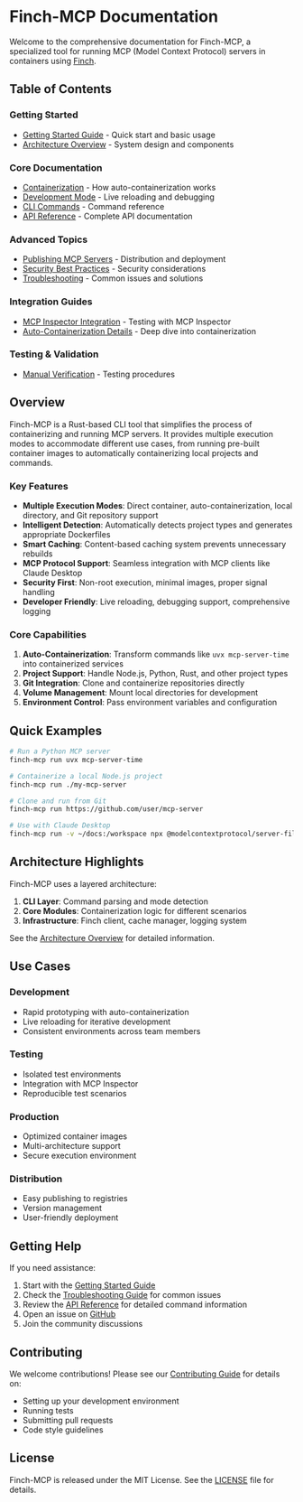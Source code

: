 # Finch-MCP Documentation

Welcome to the comprehensive documentation for Finch-MCP, a specialized tool for running MCP (Model Context Protocol) servers in containers using [Finch](https://runfinch.com/).

## Table of Contents

### Getting Started
- [Getting Started Guide](./getting-started.md) - Quick start and basic usage
- [Architecture Overview](./architecture.md) - System design and components

### Core Documentation
- [Containerization](./containerization.md) - How auto-containerization works
- [Development Mode](./development.md) - Live reloading and debugging
- [CLI Commands](./commands.md) - Command reference
- [API Reference](./api-reference.md) - Complete API documentation

### Advanced Topics
- [Publishing MCP Servers](./publishing.md) - Distribution and deployment
- [Security Best Practices](./security.md) - Security considerations
- [Troubleshooting](./troubleshooting.md) - Common issues and solutions

### Integration Guides
- [MCP Inspector Integration](./mcp-inspector-integration.md) - Testing with MCP Inspector
- [Auto-Containerization Details](./auto-containerization.md) - Deep dive into containerization

### Testing & Validation
- [Manual Verification](./manual_verification.md) - Testing procedures

## Overview

Finch-MCP is a Rust-based CLI tool that simplifies the process of containerizing and running MCP servers. It provides multiple execution modes to accommodate different use cases, from running pre-built container images to automatically containerizing local projects and commands.

### Key Features

- **Multiple Execution Modes**: Direct container, auto-containerization, local directory, and Git repository support
- **Intelligent Detection**: Automatically detects project types and generates appropriate Dockerfiles
- **Smart Caching**: Content-based caching system prevents unnecessary rebuilds
- **MCP Protocol Support**: Seamless integration with MCP clients like Claude Desktop
- **Security First**: Non-root execution, minimal images, proper signal handling
- **Developer Friendly**: Live reloading, debugging support, comprehensive logging

### Core Capabilities

1. **Auto-Containerization**: Transform commands like `uvx mcp-server-time` into containerized services
2. **Project Support**: Handle Node.js, Python, Rust, and other project types
3. **Git Integration**: Clone and containerize repositories directly
4. **Volume Management**: Mount local directories for development
5. **Environment Control**: Pass environment variables and configuration

## Quick Examples

```bash
# Run a Python MCP server
finch-mcp run uvx mcp-server-time

# Containerize a local Node.js project
finch-mcp run ./my-mcp-server

# Clone and run from Git
finch-mcp run https://github.com/user/mcp-server

# Use with Claude Desktop
finch-mcp run -v ~/docs:/workspace npx @modelcontextprotocol/server-filesystem /workspace
```

## Architecture Highlights

Finch-MCP uses a layered architecture:

1. **CLI Layer**: Command parsing and mode detection
2. **Core Modules**: Containerization logic for different scenarios
3. **Infrastructure**: Finch client, cache manager, logging system

See the [Architecture Overview](./architecture.md) for detailed information.

## Use Cases

### Development
- Rapid prototyping with auto-containerization
- Live reloading for iterative development
- Consistent environments across team members

### Testing
- Isolated test environments
- Integration with MCP Inspector
- Reproducible test scenarios

### Production
- Optimized container images
- Multi-architecture support
- Secure execution environment

### Distribution
- Easy publishing to registries
- Version management
- User-friendly deployment

## Getting Help

If you need assistance:

1. Start with the [Getting Started Guide](./getting-started.md)
2. Check the [Troubleshooting Guide](./troubleshooting.md) for common issues
3. Review the [API Reference](./api-reference.md) for detailed command information
4. Open an issue on [GitHub](https://github.com/mikeyobrien/finch-mcp/issues)
5. Join the community discussions

## Contributing

We welcome contributions! Please see our [Contributing Guide](https://github.com/mikeyobrien/finch-mcp/blob/main/CONTRIBUTING.md) for details on:

- Setting up your development environment
- Running tests
- Submitting pull requests
- Code style guidelines

## License

Finch-MCP is released under the MIT License. See the [LICENSE](https://github.com/mikeyobrien/finch-mcp/blob/main/LICENSE) file for details.